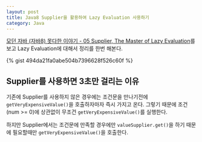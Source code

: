 ```yaml
---
layout: post
title: Java8 Supplier을 활용하여 Lazy Evaluation 사용하기
category: Java
---
```


[모던 자바 (자바8) 못다한 이야기 - 05 Supplier, The Master of Lazy Evaluation](https://youtu.be/7e7FCMFrwcg)를 보고 Lazy Evaluation에 대해서 정리를 한번 해본다.

{% gist 494da21fa0abe504b7396628f526c60f %}

## Supplier를 사용하면 3초만 걸리는 이유
기존에 Supplier를 사용하지 않은 경우에는 조건문을 만나기전에 `getVeryExpensiveValue()`을 호출하자마자 즉시 가지고 온다.
그렇기 때문에 조건(num >= 0)에 상관없이 무조건 `getVeryExpensiveValue()`를 실행한다.

하지만 Supplier에서는 조건문에 만족할 경우에만 `valueSupplier.get()`을 하기 때문에 필요할때만 `getVeryExpensiveValue()`을 호출한다.